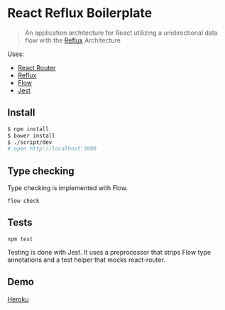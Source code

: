 # React Reflux Boilerplate

> An application architecture for React utilizing a unidirectional data flow with the [Reflux](https://www.npmjs.org/package/reflux) Architecture

Uses:

- [React Router](https://github.com/rackt/react-router)
- [Reflux](https://www.npmjs.org/package/reflux)
- [Flow](http://flowtype.org/)
- [Jest](https://facebook.github.io/jest/)

## Install

```sh
$ npm install
$ bower install
$ ./script/dev
# open http://localhost:3000
```

## Type checking

Type checking is implemented with Flow.

```flow check```

## Tests

```npm test```

Testing is done with Jest. It uses a preprocessor that strips Flow type annotations and a test helper that mocks
react-router.

## Demo

[Heroku](https://reactboiler.herokuapp.com/)

